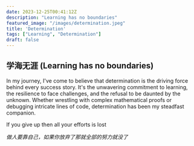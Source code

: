 ```yaml
---
date: 2023-12-25T00:41:12Z
description: "Learning has no boundaries"
featured_image: "/images/determination.jpeg"
title: 'Determination'
tags: ["Learning", "Determination"]
draft: false
---
```


## 学海无涯 (Learning has no boundaries)

In my journey, I've come to believe that determination is the driving force behind every success story. It's the unwavering commitment to learning, the resilience to face challenges, and the refusal to be daunted by the unknown. Whether wrestling with complex mathematical proofs or debugging intricate lines of code, determination has been my steadfast companion.


If you give up then all your efforts is lost

*做人要靠自己，如果你放弃了那就全部的努力就没了*